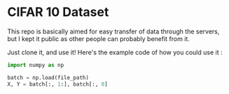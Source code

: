 # CIFAR 10 Dataset

This repo is basically aimed for easy transfer of data through the servers, but I kept it public as other people can probably benefit from it.

Just clone it, and use it! 
Here's the example code of how you could use it :

```python
import numpy as np

batch = np.load(file_path)
X, Y = batch[:, 1:], batch[:, 0]
```